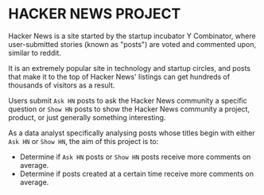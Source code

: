 #  HACKER NEWS PROJECT

Hacker News is a site started by the startup incubator Y Combinator, where user-submitted stories (known as "posts") are voted and commented upon, similar to reddit. 

It is an extremely popular site in technology and startup circles, and posts that make it to the top of Hacker News' listings can get hundreds of thousands of visitors as a result. 

Users submit `Ask HN` posts to ask the Hacker News community a specific question or `Show HN` posts to show the Hacker News community a project, product, or just generally something interesting.

As a data analyst specifically analysing posts whose titles begin with either `Ask HN` or `Show HN`, the aim of this project is to:

* Determine if `Ask HN` posts or `Show HN` posts receive more comments on average.
* Determine if posts created at a certain time receive more comments on average.
